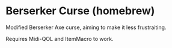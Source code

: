 # Berserker Curse (homebrew)
Modified Berserker Axe curse, aiming to make it less frustraiting.

Requires Midi-QOL and ItemMacro to work.
